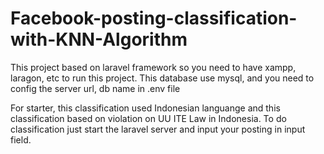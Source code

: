# Facebook-posting-classification-with-KNN-Algorithm

This project based on laravel framework so you need to have xampp, laragon, etc to run this project. This database use mysql, and you need to config the server url, db name in .env file

For starter, this classification used Indonesian languange and this classification based on violation on UU ITE Law in Indonesia. 
To do classification just start the laravel server and input your posting in input field.
